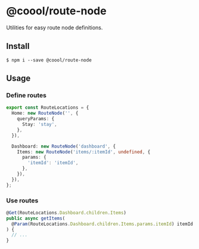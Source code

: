 # @coool/route-node

Utilities for easy route node definitions.

## Install

```shell script
$ npm i --save @coool/route-node
```

## Usage 

### Define routes

```typescript
export const RouteLocations = {
  Home: new RouteNode('', {
    queryParams: {
      Stay: 'stay',
    },
  }),

  Dashboard: new RouteNode('dashboard', {
    Items: new RouteNode('items/:itemId', undefined, {
      params: {
        'itemId': 'itemId',
      },
    }),
  }),
};
```

### Use routes

```typescript
@Get(RouteLocations.Dashboard.children.Items)
public async getItems(
  @Param(RouteLocations.Dashboard.children.Items.params.itemId) itemId: string,
) {
  // ...
}
```